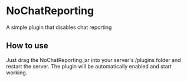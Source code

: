 # NoChatReporting
A simple plugin that disables chat reporting

## How to use
Just drag the NoChatReporting.jar into your server's /plugins folder and restart the server. The plugin will be automatically enabled and start working.
